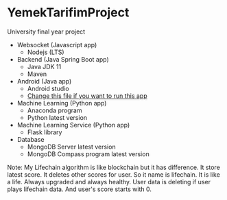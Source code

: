 # YemekTarifimProject
 University final year project

* Websocket (Javascript app)
    - Nodejs (LTS)
* Backend (Java Spring Boot app)
    - Java JDK 11
    - Maven
* Android (Java app)
    - Android studio
    - [Change this file if you want to run this app](https://github.com/hakanyilmazz/YemekTarifimProject/blob/main/yemek-tarifim-android/android/app/src/main/java/com/tezodevi/android/util/LocalhostHelper.java)
* Machine Learning (Python app)
    - Anaconda program
    - Python latest version
* Machine Learning Service (Python app)
    - Flask library
* Database
    - MongoDB Server latest version
    - MongoDB Compass program latest version

Note: My Lifechain algorithm is like blockchain but it has difference. It store latest score. It deletes other scores for user. So it name is lifechain. It is like a life. Always upgraded and always healthy. User data is deleting if user plays lifechain data. And user's score starts with 0.
